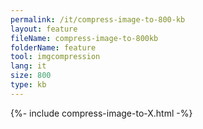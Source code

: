 ```yaml
---
permalink: /it/compress-image-to-800-kb
layout: feature
fileName: compress-image-to-800kb
folderName: feature
tool: imgcompression
lang: it
size: 800
type: kb
---
```


{%- include compress-image-to-X.html -%}
